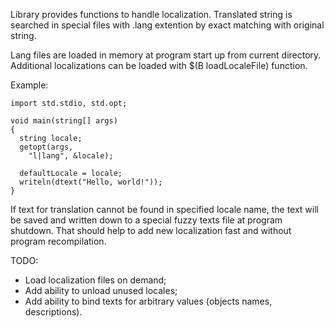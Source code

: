 Library provides functions to handle localization. Translated string
is searched in special files with .lang extention by exact matching
with original string.

Lang files are loaded in memory at program start up from current 
directory. Additional localizations can be loaded with $(B loadLocaleFile) 
function.

Example:
```
import std.stdio, std.opt;

void main(string[] args) 
{
  string locale;
  getopt(args,
    "l|lang", &locale);

  defaultLocale = locale;
  writeln(dtext("Hello, world!"));
}
```

If text for translation cannot be found in specified locale name, the text will
be saved and written down to a special fuzzy texts file at program shutdown. That
should help to add new localization fast and without program recompilation.

TODO:
* Load localization files on demand;
* Add ability to unload unused locales;
* Add ability to bind texts for arbitrary values (оbjects names, descriptions).
